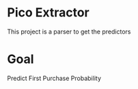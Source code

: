 # Pico Extractor
This project is a parser to get the predictors

# Goal
Predict First Purchase Probability
